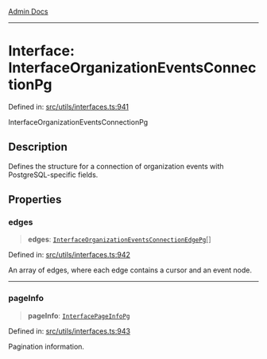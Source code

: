 [Admin Docs](/)

---

# Interface: InterfaceOrganizationEventsConnectionPg

Defined in: [src/utils/interfaces.ts:941](https://github.com/PalisadoesFoundation/talawa-admin/blob/main/src/utils/interfaces.ts#L941)

InterfaceOrganizationEventsConnectionPg

## Description

Defines the structure for a connection of organization events with PostgreSQL-specific fields.

## Properties

### edges

> **edges**: [`InterfaceOrganizationEventsConnectionEdgePg`](InterfaceOrganizationEventsConnectionEdgePg.md)[]

Defined in: [src/utils/interfaces.ts:942](https://github.com/PalisadoesFoundation/talawa-admin/blob/main/src/utils/interfaces.ts#L942)

An array of edges, where each edge contains a cursor and an event node.

---

### pageInfo

> **pageInfo**: [`InterfacePageInfoPg`](InterfacePageInfoPg.md)

Defined in: [src/utils/interfaces.ts:943](https://github.com/PalisadoesFoundation/talawa-admin/blob/main/src/utils/interfaces.ts#L943)

Pagination information.
